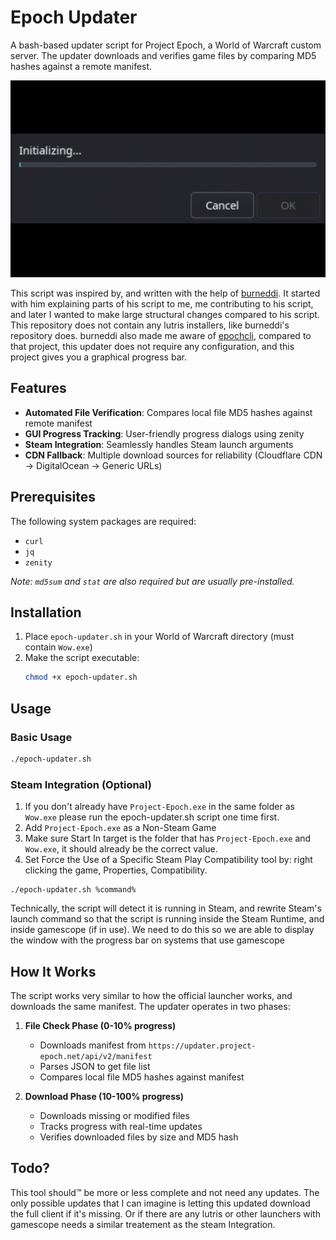 # Epoch Updater

A bash-based updater script for Project Epoch, a World of Warcraft custom server. The updater downloads and verifies game files by comparing MD5 hashes against a remote manifest.

![Demo](demo.gif)

This script was inspired by, and written with the help of [burneddi](https://github.com/brndd). It started with him explaining parts of his script to me, me contributing to his script, and later I wanted to make large structural changes compared to his script. 
This repository does not contain any lutris installers, like burneddi's repository does.
burneddi also made me aware of [epochcli](https://git.burkey.co/eburk/epochcli), compared to that project, this updater does not require any configuration, and this project gives you a graphical progress bar.


## Features

- **Automated File Verification**: Compares local file MD5 hashes against remote manifest
- **GUI Progress Tracking**: User-friendly progress dialogs using zenity
- **Steam Integration**: Seamlessly handles Steam launch arguments
- **CDN Fallback**: Multiple download sources for reliability (Cloudflare CDN → DigitalOcean → Generic URLs)

## Prerequisites

The following system packages are required:
- `curl`
- `jq`
- `zenity`

*Note: `md5sum` and `stat` are also required but are usually pre-installed.*

## Installation

1. Place `epoch-updater.sh` in your World of Warcraft directory (must contain `Wow.exe`)
2. Make the script executable:
   ```bash
   chmod +x epoch-updater.sh
   ```

## Usage

### Basic Usage

```bash
./epoch-updater.sh
```

### Steam Integration (Optional)

1. If you don't already have `Project-Epoch.exe` in the same folder as `Wow.exe` please run the epoch-updater.sh script one time first.
2. Add `Project-Epoch.exe` as a Non-Steam Game
3. Make sure Start In target is the folder that has `Project-Epoch.exe` and `Wow.exe`, it should already be the correct value.
4. Set Force the Use of a Specific Steam Play Compatibility tool by: right clicking the game, Properties, Compatibility.

```
./epoch-updater.sh %command%
```

Technically, the script will detect it is running in Steam, and rewrite Steam's launch command so that the script is running inside the Steam Runtime, and inside gamescope (if in use). We need to do this so we are able to display the window with the progress bar on systems that use gamescope

## How It Works

The script works very similar to how the official launcher works, and downloads the same manifest.
The updater operates in two phases:

1. **File Check Phase (0-10% progress)**
   - Downloads manifest from `https://updater.project-epoch.net/api/v2/manifest`
   - Parses JSON to get file list
   - Compares local file MD5 hashes against manifest

2. **Download Phase (10-100% progress)**
   - Downloads missing or modified files
   - Tracks progress with real-time updates
   - Verifies downloaded files by size and MD5 hash

## Todo?

This tool should™ be more or less complete and not need any updates. 
The only possible updates that I can imagine is letting this updated download the full client if it's missing.
Or if there are any lutris or other launchers with gamescope needs a similar treatement as the steam Integration.
